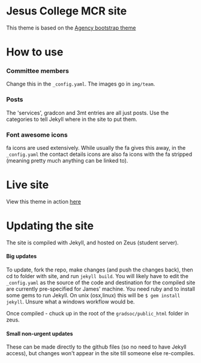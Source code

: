 Jesus College MCR site
====================

This theme is based on the [Agency bootstrap theme ](https://github.com/IronSummitMedia/startbootstrap-agency)

# How to use

### Committee members

Change this in the `_config.yaml`. The images go in `img/team`.

### Posts

The 'services', gradcon and 3mt entries are all just posts. Use the categories to tell Jekyll where in the site to put them.

### Font awesome icons

fa icons are used extensively. While usually the fa gives this away, in the `_config.yaml` the contact details icons are also fa icons with the fa stripped (meaning pretty much anything can be linked to).


# Live site

View this theme in action [here](http://mcr.jesus.cam.ac.uk)

# Updating the site

The site is compiled with Jekyll, and hosted on Zeus (student server).

#### Big updates

To update, fork the repo, make changes (and push the changes back), then cd to folder with site, and run `jekyll build`. You will likely have to edit the `_config.yaml` as the source of the code and destination for the compiled site are currently pre-specified for James' machine. You need ruby and to install some gems to run Jekyll. On unix (osx,linux) this will be `$ gem install jekyll`. Unsure what a windows workflow would be.

Once compiled - chuck up in the root of the `gradsoc/public_html` folder in zeus.

#### Small non-urgent updates

These can be made directly to the github files (so no need to have Jekyll access), but changes won't appear in the site till someone else re-compiles.



